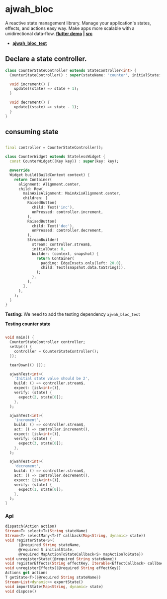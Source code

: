 # ajwah_bloc

A reactive state management library. Manage your application's states, effects, and actions easy way.
Make apps more scalable with a unidirectional data-flow. **[flutter demo](https://api.flutlab.io/res/projects/67131/rr2ma95pubmjmokpmlmi/index.html#/) | [src](https://github.com/JUkhan/ajwahapp.git)**

- **[ajwah_bloc_test](https://pub.dev/packages/ajwah_bloc_test)**

## Declare a state controller.

```dart
class CounterStateController extends StateController<int> {
  CounterStateController() : super(stateName: 'counter', initialState: 2);

  void increment() {
    update((state) => state + 1);
  }

  void decrement() {
    update((state) => state - 1);
  }
}

```

## consuming state

```dart

final controller = CounterStateController();

class CounterWidget extends StatelessWidget {
  const CounterWidget({Key key}) : super(key: key);

  @override
  Widget build(BuildContext context) {
    return Container(
      alignment: Alignment.center,
      child: Row(
        mainAxisAlignment: MainAxisAlignment.center,
        children: [
          RaisedButton(
            child: Text('inc'),
            onPressed: controller.increment,
          ),
          RaisedButton(
            child: Text('dec'),
            onPressed: controller.decrement,
          ),
          StreamBuilder(
            stream: controller.stream$,
            initialData: 0,
            builder: (context, snapshot) {
              return Container(
                padding: EdgeInsets.only(left: 20.0),
                child: Text(snapshot.data.toString()),
              );
            },
          ),
        ],
      ),
    );
  }
}

```

**Testing:** We need to add the testing dependency `ajwah_bloc_test`

**Testing counter state**

```dart

void main() {
  CounterStateController controller;
  setUp(() {
    controller = CounterStateController();
  });

  tearDown(() {});

  ajwahTest<int>(
    'Initial state value should be 2',
    build: () => controller.stream$,
    expect: [isA<int>()],
    verify: (state) {
      expect(2, state[0]);
    },
  );

  ajwahTest<int>(
    'increment',
    build: () => controller.stream$,
    act: () => controller.increment(),
    expect: [isA<int>()],
    verify: (state) {
      expect(3, state[0]);
    },
  );

  ajwahTest<int>(
    'decrement',
    build: () => controller.stream$,
    act: () => controller.decrement(),
    expect: [isA<int>()],
    verify: (state) {
      expect(1, state[0]);
    },
  );
}

```

### Api

```dart
dispatch(Action action)
Stream<T> select<T>(String stateName)
Stream<T> selectMany<T>(T callback(Map<String, dynamic> state))
void registerState<S>(
      {@required String stateName,
      @required S initialState,
      @required MapActionToStateCallback<S> mapActionToState})
void unregisterState({@required String stateName})
void registerEffects(String effectKey, Iterable<EffectCallback> callbackList)
void unregisterEffects({@required String effectKey})
Actions get actions
T getState<T>({@required String stateName})
Stream<List<dynamic>> exportState()
void importState(Map<String, dynamic> state)
void dispose()
```
